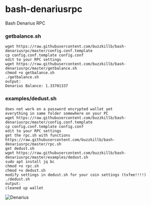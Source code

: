 # bash-denariusrpc
Bash Denarius RPC

### getbalance.sh  
```
wget https://raw.githubusercontent.com/buzzkillb/bash-denariusrpc/master/config.conf.template
cp config.conf.template config.conf
edit to your RPC settings
wget https://raw.githubusercontent.com/buzzkillb/bash-denariusrpc/master/getbalance.sh
chmod +x getbalance.sh
./getbalance.sh
output:
Denarius Balance: 1.33701337
```
### examples/dedust.sh
```
does not work on a password encrypted wallet yet
everything in same folder somewhere on your PC
wget https://raw.githubusercontent.com/buzzkillb/bash-denariusrpc/master/config.conf.template
cp config.conf.template config.conf
edit to your RPC settings
get the rpc.sh with functions
https://raw.githubusercontent.com/buzzkillb/bash-denariusrpc/master/rpc.sh
get dedust.sh
wget https://raw.githubusercontent.com/buzzkillb/bash-denariusrpc/master/examples/dedust.sh
sudo apt install jq bc
chmod +x rpc.sh
chmod +x dedust.sh
modify settings in dedust.sh for your coin settings (txfee!!!!)
./dedust.sh
output:
cleaned up wallet
```  
![Denarius](https://github.com/buzzkillb/D-explorer/blob/master/public/images/denarius.gif)
